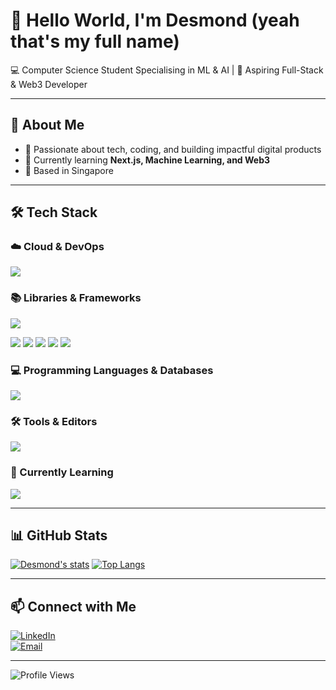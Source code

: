 # 👋 Hello World, I'm **Desmond** (yeah that's my full name)

💻 Computer Science Student Specialising in ML & AI | 🚀 Aspiring Full-Stack & Web3 Developer  

---

## 🚀 About Me  
- 🎯 Passionate about tech, coding, and building impactful digital products  
- 🌱 Currently learning **Next.js, Machine Learning, and Web3**  
- 📍 Based in Singapore  

---

## 🛠 Tech Stack  

### ☁️ Cloud & DevOps
<p>
  <img src="https://skillicons.dev/icons?i=docker,firebase,supabase,vercel" />
</p>

### 📚 Libraries & Frameworks
<p>
  <img src="https://skillicons.dev/icons?i=tailwind,nextjs,react,vite,p5js,bootstrap,nodejs,express,spring,wordpress" /
</p>
<p>
  <img src="https://img.shields.io/badge/Matplotlib-%23ffffff.svg?style=for-the-badge&logo=Matplotlib&logoColor=black" />
  <img src="https://img.shields.io/badge/numpy-%23013243.svg?style=for-the-badge&logo=numpy&logoColor=white" />
  <img src="https://img.shields.io/badge/pandas-%23150458.svg?style=for-the-badge&logo=pandas&logoColor=white" />
  <img src="https://img.shields.io/badge/Plotly-%233F4F75.svg?style=for-the-badge&logo=plotly&logoColor=white" />
  <img src="https://img.shields.io/badge/jupyter-%23FA0F00.svg?style=for-the-badge&logo=jupyter&logoColor=white)" />
</p>
<!-- TODO: ml5.js -->

### 💻 Programming Languages & Databases
<p>
  <img src="https://skillicons.dev/icons?i=javascript,php,python,java,mysql,postgres,sqlite,html,css,cplusplus" />
</p>

### 🛠 Tools & Editors
<p>
  <img src="https://skillicons.dev/icons?i=vscode,idea,figma,xcode" />
</p>

### 📕 Currently Learning
<p>
  <img src="https://skillicons.dev/icons?i=solidity,supabase,rust,tensorflow" />
</p>

---

## 📊 GitHub Stats  
[![Desmond's stats](https://github-readme-stats.vercel.app/api?username=desraymondz)](https://github.com/desraymondz/github-readme-stats)
[![Top Langs](https://github-readme-stats.vercel.app/api/top-langs/?username=desraymondz)](https://github.com/desraymondz/github-readme-stats)

---

## 📫 Connect with Me  
[![LinkedIn](https://img.shields.io/badge/-LinkedIn-blue?logo=Linkedin&logoColor=white)](https://linkedin.com/in/desmond05)  
[![Email](https://img.shields.io/badge/-Email-red?logo=gmail&logoColor=white)](mailto:desmond4705@gmail.com)  
<!-- TODO: [![Portfolio](https://img.shields.io/badge/-Portfolio-black?logo=vercel&logoColor=white)](https://yourwebsite.com)   -->

---

![Profile Views](https://komarev.com/ghpvc/?username=desraymondz&color=blue)
